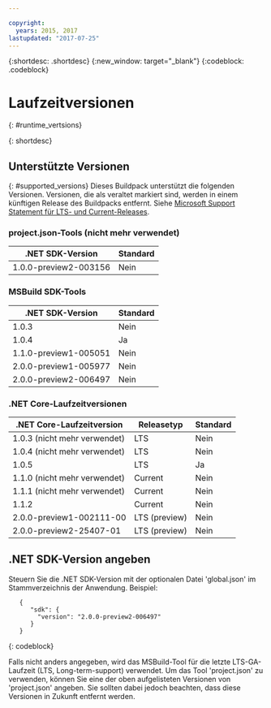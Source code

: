 ```yaml
---

copyright:
  years: 2015, 2017
lastupdated: "2017-07-25"
---
```


{:shortdesc: .shortdesc}
{:new_window: target="_blank"}
{:codeblock: .codeblock}


# Laufzeitversionen
{: #runtime_vertsions}


{: shortdesc}

## Unterstützte Versionen
{: #supported_versions}
Dieses Buildpack unterstützt die folgenden Versionen. Versionen, die als veraltet markiert sind, werden in einem künftigen Release des Buildpacks entfernt.  Siehe [Microsoft Support Statement für LTS- und Current-Releases](https://www.microsoft.com/net/core/support).

### project.json-Tools (nicht mehr verwendet)

| .NET SDK-Version        | Standard |
|-------------------------|---------|
| 1.0.0-preview2-003156   |   Nein    |

### MSBuild SDK-Tools

| .NET SDK-Version        | Standard |
|-------------------------|---------|
| 1.0.3                   |   Nein    |
| 1.0.4                   |   Ja   |
| 1.1.0-preview1-005051   |   Nein    |
| 2.0.0-preview1-005977   |   Nein    |
| 2.0.0-preview2-006497   |   Nein    |

### .NET Core-Laufzeitversionen

| .NET Core-Laufzeitversion | Releasetyp  | Standard |
|---------------------------|---------------|---------|
| 1.0.3 (nicht mehr verwendet)        | LTS           |   Nein    |
| 1.0.4 (nicht mehr verwendet)        | LTS           |   Nein    |
| 1.0.5                     | LTS           |   Ja   |
| 1.1.0 (nicht mehr verwendet)        | Current       |   Nein    |
| 1.1.1 (nicht mehr verwendet)        | Current       |   Nein    |
| 1.1.2                     | Current       |   Nein    |
| 2.0.0-preview1-002111-00  | LTS (preview) |   Nein    |
| 2.0.0-preview2-25407-01   | LTS (preview) |   Nein    |

## .NET SDK-Version angeben

Steuern Sie die .NET SDK-Version mit der optionalen Datei 'global.json' im Stammverzeichnis der Anwendung. Beispiel:
```
   {
      "sdk": {
        "version": "2.0.0-preview2-006497"
      }
   }
```
{: codeblock}

Falls nicht anders angegeben, wird das MSBuild-Tool für die letzte LTS-GA-Laufzeit (LTS, Long-term-support) verwendet.  Um das Tool 'project.json' zu verwenden, können Sie eine der oben aufgelisteten Versionen von 'project.json' angeben. Sie sollten dabei jedoch beachten, dass diese Versionen in Zukunft entfernt werden.
